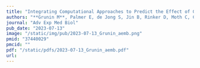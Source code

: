 ```yaml
---
title: "Integrating Computational Approaches to Predict the Effect of Genetic Variants on Protein Stability in Retinal Degenerative Disease"
authors: "**Grunin M**, Palmer E, de Jong S, Jin B, Rinker D, Moth C, Capra JA, Haines JL, Bush WS, den Hollander AI."
journal: "Adv Exp Med Biol"
pub_date: "2023-07-13"
image: "/static/img/pub/2023-07-13_Grunin_aemb.png"
pmid: "37440029"
pmcid: ""
pdf: "/static/pdfs/2023-07-13_Grunin_aemb.pdf"
url: 
---
```

